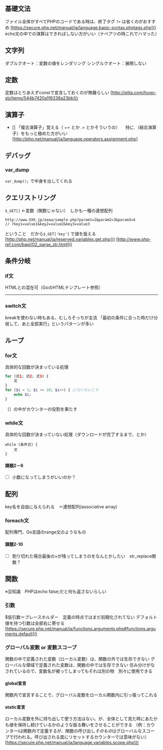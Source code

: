 
## 基礎文法
ファイル全体がすべてPHPのコードである時は、終了タグ `?>` は省くのがおすすめ
[https://secure.php.net/manual/ja/language.basic-syntax.phptags.php]()
echo文の中での演算はできればしない方がいい（ナベアツの時これでハマった）

## 文字列
ダブルクオート：変数の値をレンダリング
シングルクオート：展開しない

## 定数
定数はとりあえずconstで宣言しておくのが無難らしい
[http://qiita.com/hugo-sb/items/544b7420a1f8338a23bb]()

## 演算子
- [] 「複合演算子」覚える（ += とか .= とかそういうの）
　特に.（結合演算子）をもっと極めた方がいい
[http://php.net/manual/ja/language.operators.assignment.php]

## デバッグ
### var_dump
`var_dump();` で中身を出してくれる

## クエリストリング
`$_GET[]` ←変数（関数じゃない）　しかも一種の連想配列

```
http://www.XXX.jp/aaaa/sample.php?param1=2&param2=3&param3=4
// ?key1=value1&key2=value2&key3=value3
```

ということ　だから`$_GET['key']` で値を扱える
[http://php.net/manual/ja/reserved.variables.get.php]()
[http://www.php-ref.com/bapi/02_parse_str.html]()

## 条件分岐
### if文
HTMLとの混在可（GoのHTMLテンプレート参照）

-------

### switch文
breakを使わない時もある、むしろそっちが主流
「最初の条件に合った時だけ分岐して、あと全部実行」というパターンが多い

## ループ
### for文
具体的な回数が決まっている処理

```php
for (式1; 式2; 式3) {
    文
}
for ($i = 1; $i <= 10; $i++) { //だいたいこう
    echo $i;
}
```

（）の中がカウンターの役割を果たす

### while文
具体的な回数が決まっていない処理（ダウンロードが完了するまで、とか）

```
while (条件式) {
    文
}
```

#### 課題2－6
- [ ] 小数になってしまうがいいのか？

## 配列
key名を自由に与えられる　＝連想配列(associative array)
### foreach文
配列専門、Go言語のrange文のようなもの

#### 課題2-10
- [ ] 割り切れた場合最後の×が残ってしまうのをなんとかしたい　str_replace関数？

## 関数
※豆知識　PHPはecho false;だと何も返さないらしい
### 引数
$仮引数＝プレースホルダー　定義の時点ではまだ初期化されてない
デフォルト値を持つ引数は全部右に寄せる
[https://secure.php.net/manual/ja/functions.arguments.php#functions.arguments.default]()

### グローバル変数 or 変数スコープ
関数の中で定義された変数（ローカル変数）は、関数の外では生存できない
グローバルな領域で定義された変数は、関数の中では生存できない
住み分けがなされているので、変数名が被ってしまってもそれは別の物　別々に使用できる
#### global宣言
関数内で宣言することで、グローバル変数をローカル関数内に引っ張ってこれる
#### static宣言
ローカル変数を外に持ち出して使う方法はない。が、全体として見た時にあたかも値を保持し続けているかのような振る舞いをさせることができる
（例：カウンターiは関数内で定義するが、関数の呼び出し*そのもの*はグローバルなスコープで行われる。呼び出される度にリセットするカウンターでは意味がない）
[https://secure.php.net/manual/ja/language.variables.scope.php]()

